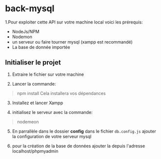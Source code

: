 # back-mysql

1.Pour exploiter cette API sur votre machine local voici les prérequis:
- NodeJs/NPM
- Nodemon
- un serveur ou faire tourner mysql (xampp est recommandé)
- La base de donnée importée

## Initialiser le projet

1. Extraire le fichier sur votre machine

2. Lancer la commande:
> npm install
Cela installera vos dépendances

3. Installez et lancer Xampp

4. initialisez le serveur avec la commande:
> nodemeon

5. En parrallèle dans le dossier **config** dans le fichier `db.config.js` ajouter la configuration de votre serveur mysql

6. pour la création de la base de données ajouter la depuis l'adresse localhost/phpmyadmin
